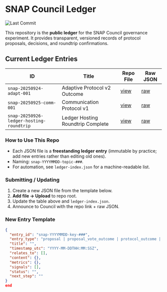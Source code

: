 # SNAP Council Ledger

![Last Commit](https://img.shields.io/github/last-commit/DoctorJamesMichel/snap-council-ledger)

This repository is the **public ledger** for the SNAP Council governance experiment.
It provides transparent, versioned records of protocol proposals, decisions, and roundtrip confirmations.

## Current Ledger Entries

| ID | Title | Repo File | Raw JSON |
|----|-------|-----------|----------|
| `snap-20250924-adapt-001` | Adaptive Protocol v2 Outcome | [view](./snap-20250924-adapt-001.json) | [raw](https://gist.githubusercontent.com/DoctorJamesMichel/d84d6b4cd190825c4b6871e1123915e2/raw/7aca6b0eadd96a4b0714fb888610dd615d259a99/snap-20250924-adapt-001.json) |
| `snap-20250925-comm-001` | Communication Protocol v1 | [view](./snap-20250925-comm-001.json) | [raw](https://gist.githubusercontent.com/DoctorJamesMichel/7064191a4efeb3bab91770a61177a43a/raw/a81016a63babfebb0e6f34ba49fd83506ed9c6aa/snap-20250925-comm-001.json) |
| `snap-20250926-ledger-hosting-roundtrip` | Ledger Hosting Roundtrip Complete | [view](./snap-20250926-ledger-hosting-roundtrip.json) | [raw](https://gist.githubusercontent.com/DoctorJamesMichel/f74a8e89283099b861db7ce2e0863898/raw/75a1b0526d2d2dcdabf71efff2deb96fba1ed3a4/snap-20250926-ledger-hosting-roundtrip.json) |

### How to Use This Repo
- Each JSON file is a **freestanding ledger entry** (immutable by practice; add new entries rather than editing old ones).
- Naming: `snap-YYYYMMDD-topic-###`.
- For automation, see `ledger-index.json` for a machine-readable list.

### Submitting / Updating
1. Create a new JSON file from the template below.
2. **Add file → Upload** to repo root.
3. Update the table above and `ledger-index.json`.
4. Announce to Council with the repo link + raw JSON.

### New Entry Template
```json
{
  "entry_id": "snap-YYYYMMDD-key-###",
  "entry_type": "proposal | proposal_vote_outcome | protocol_outcome | hosting_validation",
  "title": "",
  "timestamp_utc": "YYYY-MM-DDTHH:MM:SSZ",
  "relates_to": [],
  "content": {},
  "metrics": {},
  "signals": [],
  "status": "",
  "next_step": ""
}
end
